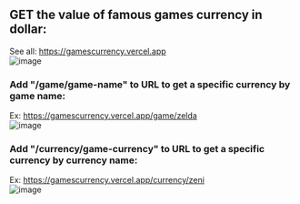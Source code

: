 ## GET the value of famous games currency in dollar:
See all: <a href="https://gamescurrency.vercel.app" target="_blank"> https://gamescurrency.vercel.app </a> <br>
![image](https://user-images.githubusercontent.com/88206626/188178342-bf508f9b-72a9-44ed-aea9-61c85d096ffc.png)

### Add "/game/game-name" to URL to get a specific currency by game name:
Ex: <a href="https://gamescurrency.vercel.app/game/zelda" target="_blank"> https://gamescurrency.vercel.app/game/zelda </a> <br>
![image](https://user-images.githubusercontent.com/88206626/188178482-8ad1eb3e-c808-4ba4-af05-3743b6b97dcf.png)

### Add "/currency/game-currency" to URL to get a specific currency by currency name:
Ex: <a href="https://gamescurrency.vercel.app/currency/zeni" target="_blank"> https://gamescurrency.vercel.app/currency/zeni </a> <br>
![image](https://user-images.githubusercontent.com/88206626/188178587-35678f16-a64d-454b-bacd-f68dd1e9e3e2.png)


